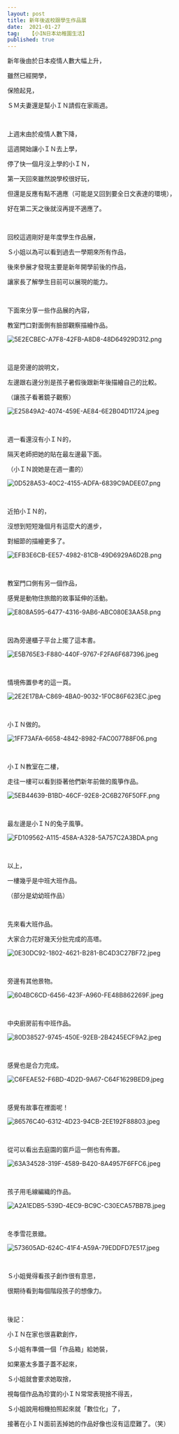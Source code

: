```yaml
---
layout: post
title: 新年後返校跟學生作品展
date:  2021-01-27
tag:   【小IN日本幼稚園生活】
published: true 
---
```

<p>新年後由於日本疫情人數大幅上升，</p>

<p>雖然已經開學，</p>

<p>保險起見，</p>

<p>ＳＭ夫妻還是幫小ＩＮ請假在家兩週。</p>

<p>&nbsp;</p>

<p>上週末由於疫情人數下降，</p>

<p>這週開始讓小ＩＮ去上學，</p>

<p>停了快一個月沒上學的小ＩＮ，</p>

<p>第一天回來雖然說學校很好玩，</p>

<p>但還是反應有點不適應（可能是又回到要全日文表達的環境），</p>

<p>好在第二天之後就沒再提不適應了。</p>

<p>&nbsp;</p>

<p>回校這週剛好是年度學生作品展，</p>

<p>Ｓ小姐以為可以看到過去一學期來所有作品，</p>

<p>後來參展才發現主要是新年開學前後的作品，</p>

<p>讓家長了解學生目前可以展現的能力。</p>

<p>&nbsp;</p>

<p>下面來分享一些作品展的內容，</p>

<p>教室門口對面側有臉部觀察描繪作品。</p>

<p><img alt="5E2ECBEC-A7F8-42FB-A8D8-48D64929D312.png" src="https://pic.pimg.tw/smlife543/1611760071-3742264286-g_n.png" title="5E2ECBEC-A7F8-42FB-A8D8-48D64929D312.png"></p>

<p>&nbsp;</p>

<p>這是旁邊的說明文，</p>

<p>左邊跟右邊分別是孩子暑假後跟新年後描繪自己的比較。</p>

<p>（讓孩子看著鏡子觀察）</p>

<p><img alt="E25849A2-4074-459E-AE84-6E2B04D11724.jpeg" src="https://pic.pimg.tw/smlife543/1611760150-3949999412-g_n.jpg" title="E25849A2-4074-459E-AE84-6E2B04D11724.jpeg"></p>

<p>&nbsp;</p>

<p>週一看還沒有小ＩＮ的，</p>

<p>隔天老師把她的貼在最左邊最下面。</p>

<p>（小ＩＮ說她是在週一畫的）</p>

<p><img alt="0D528A53-40C2-4155-ADFA-6839C9ADEE07.png" src="https://pic.pimg.tw/smlife543/1611760095-512199152-g_n.png" title="0D528A53-40C2-4155-ADFA-6839C9ADEE07.png"></p>

<p>&nbsp;</p>

<p>近拍小ＩＮ的，</p>

<p>沒想到短短幾個月有這麼大的進步，</p>

<p>對細節的描繪更多了。</p>

<p><img alt="EFB3E6CB-EE57-4982-81CB-49D6929A6D2B.png" src="https://pic.pimg.tw/smlife543/1611760107-424096377-g_n.png" title="EFB3E6CB-EE57-4982-81CB-49D6929A6D2B.png"></p>

<p>&nbsp;</p>

<p>教室門口側有另一個作品，</p>

<p>感覺是動物住旅館的故事延伸的活動。</p>

<p><img alt="E808A595-6477-4316-9AB6-ABC080E3AA58.png" src="https://pic.pimg.tw/smlife543/1611760124-3019554017-g_n.png" title="E808A595-6477-4316-9AB6-ABC080E3AA58.png"></p>

<p>&nbsp;</p>

<p>因為旁邊櫃子平台上擺了這本書。</p>

<p><img alt="E5B765E3-F880-440F-9767-F2FA6F687396.jpeg" src="https://pic.pimg.tw/smlife543/1611760126-3440576784-g_n.jpg" title="E5B765E3-F880-440F-9767-F2FA6F687396.jpeg"></p>

<p>&nbsp;</p>

<p>情境佈置參考的這一頁。</p>

<p><img alt="2E2E17BA-C869-4BA0-9032-1F0C86F623EC.jpeg" src="https://pic.pimg.tw/smlife543/1611760128-3135953745-g_n.jpg" title="2E2E17BA-C869-4BA0-9032-1F0C86F623EC.jpeg"></p>

<p>&nbsp;</p>

<p>小ＩＮ做的。</p>

<p><img alt="1FF73AFA-6658-4842-8982-FAC007788F06.png" src="https://pic.pimg.tw/smlife543/1611760147-424992288-g_n.png" title="1FF73AFA-6658-4842-8982-FAC007788F06.png"></p>

<p>&nbsp;</p>

<p>小ＩＮ教室在二樓，</p>

<p>走往一樓可以看到掛著他們新年前做的風箏作品。</p>

<p><img alt="5EB44639-B1BD-46CF-92E8-2C6B276F50FF.png" src="https://pic.pimg.tw/smlife543/1611760170-1867691416-g_n.png" title="5EB44639-B1BD-46CF-92E8-2C6B276F50FF.png"></p>

<p>&nbsp;</p>

<p>最左邊是小ＩＮ的兔子風箏。</p>

<p><img alt="FD109562-A115-458A-A328-5A757C2A3BDA.png" src="https://pic.pimg.tw/smlife543/1611760184-2559919451-g_n.png" title="FD109562-A115-458A-A328-5A757C2A3BDA.png"></p>

<p>&nbsp;</p>

<p>以上，</p>

<p>一樓幾乎是中班大班作品。</p>

<p>（部分是幼幼班作品）</p>

<p>&nbsp;</p>

<p>先來看大班作品。</p>

<p>大家合力花好幾天分批完成的高塔。</p>

<p><img alt="0E30DC92-1802-4621-B281-BC4D3C27BF72.jpeg" src="https://pic.pimg.tw/smlife543/1611760187-3939996327-g_n.jpg" title="0E30DC92-1802-4621-B281-BC4D3C27BF72.jpeg"></p>

<p>&nbsp;</p>

<p>旁邊有其他景物。</p>

<p><img alt="604BC6CD-6456-423F-A960-FE48B862269F.jpeg" src="https://pic.pimg.tw/smlife543/1611760190-2335742273-g_n.jpg" title="604BC6CD-6456-423F-A960-FE48B862269F.jpeg"></p>

<p>&nbsp;</p>

<p>中央廚房前有中班作品。</p>

<p><img alt="80D38527-9745-450E-92EB-2B4245ECF9A2.jpeg" src="https://pic.pimg.tw/smlife543/1611760197-1969037734-g_n.jpg" title="80D38527-9745-450E-92EB-2B4245ECF9A2.jpeg"></p>

<p>&nbsp;</p>

<p>感覺也是合力完成。</p>

<p><img alt="C6FEAE52-F6BD-4D2D-9A67-C64F1629BED9.jpeg" src="https://pic.pimg.tw/smlife543/1611760199-3178535628-g_n.jpg" title="C6FEAE52-F6BD-4D2D-9A67-C64F1629BED9.jpeg"></p>

<p>&nbsp;</p>

<p>感覺有故事在裡面呢！</p>

<p><img alt="86576C40-6312-4D23-94CB-2EE192F88803.jpeg" src="https://pic.pimg.tw/smlife543/1611760201-4134453844-g_n.jpg" title="86576C40-6312-4D23-94CB-2EE192F88803.jpeg"></p>

<p>&nbsp;</p>

<p>從可以看出去庭園的窗戶這一側也有佈置。</p>

<p><img alt="63A34528-319F-4589-B420-8A4957F6FFC6.jpeg" src="https://pic.pimg.tw/smlife543/1611760206-2022245989-g_n.jpg" title="63A34528-319F-4589-B420-8A4957F6FFC6.jpeg"></p>

<p>&nbsp;</p>

<p>孩子用毛線編織的作品。</p>

<p><img alt="A2A1EDB5-539D-4EC9-BC9C-C30ECA57BB7B.jpeg" src="https://pic.pimg.tw/smlife543/1611760210-1043173759-g_n.jpg" title="A2A1EDB5-539D-4EC9-BC9C-C30ECA57BB7B.jpeg"></p>

<p>&nbsp;</p>

<p>冬季雪花景緻。</p>

<p><img alt="573605AD-624C-41F4-A59A-79EDDFD7E517.jpeg" src="https://pic.pimg.tw/smlife543/1611760213-1311869938-g_n.jpg" title="573605AD-624C-41F4-A59A-79EDDFD7E517.jpeg"></p>

<p>&nbsp;</p>

<p>Ｓ小姐覺得看孩子創作很有意思，</p>

<p>很期待看到每個階段孩子的想像力。</p>

<p>&nbsp;</p>

<p>後記：</p>

<p>小ＩＮ在家也很喜歡創作，</p>

<p>Ｓ小姐有準備一個「作品箱」給她裝，</p>

<p>如果塞太多蓋子蓋不起來，</p>

<p>Ｓ小姐就會要求她取捨，</p>

<p>視每個作品為珍寶的小ＩＮ常常表現捨不得丟，</p>

<p>Ｓ小姐說用相機拍照起來就「數位化」了，</p>

<p>接著在小ＩＮ面前丟掉她的作品好像也沒有這麼難了。（笑）</p>

